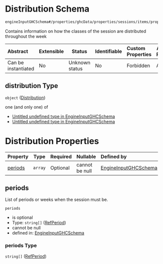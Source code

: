 # Distribution Schema

```txt
engineInputGHCSchema#/properties/ghcData/properties/sessions/items/properties/distribution
```

Contains information on how the classes of the session are distributed throughout the week


| Abstract            | Extensible | Status         | Identifiable | Custom Properties | Additional Properties | Access Restrictions | Defined In                                                         |
| :------------------ | ---------- | -------------- | ------------ | :---------------- | --------------------- | ------------------- | ------------------------------------------------------------------ |
| Can be instantiated | No         | Unknown status | No           | Forbidden         | Allowed               | none                | [ghc.schema.json\*](../out/ghc.schema.json "open original schema") |

## distribution Type

`object` ([Distribution](ghc-properties-ghcdata-properties-sessions-session-properties-distribution.md))

one (and only one) of

-   [Untitled undefined type in EngineInputGHCSchema](ghc-properties-ghcdata-properties-sessions-session-properties-distribution-oneof-0.md "check type definition")
-   [Untitled undefined type in EngineInputGHCSchema](ghc-properties-ghcdata-properties-sessions-session-properties-distribution-oneof-1.md "check type definition")

# Distribution Properties

| Property            | Type    | Required | Nullable       | Defined by                                                                                                                                                                                                                                  |
| :------------------ | ------- | -------- | -------------- | :------------------------------------------------------------------------------------------------------------------------------------------------------------------------------------------------------------------------------------------ |
| [periods](#periods) | `array` | Optional | cannot be null | [EngineInputGHCSchema](ghc-properties-ghcdata-properties-sessions-session-properties-distribution-properties-refperiods.md "engineInputGHCSchema#/properties/ghcData/properties/sessions/items/properties/distribution/properties/periods") |

## periods

List of periods or weeks when the session must be.


`periods`

-   is optional
-   Type: `string[]` ([RefPeriod](ghc-properties-ghcdata-properties-sessions-session-properties-distribution-properties-refperiods-refperiod.md))
-   cannot be null
-   defined in: [EngineInputGHCSchema](ghc-properties-ghcdata-properties-sessions-session-properties-distribution-properties-refperiods.md "engineInputGHCSchema#/properties/ghcData/properties/sessions/items/properties/distribution/properties/periods")

### periods Type

`string[]` ([RefPeriod](ghc-properties-ghcdata-properties-sessions-session-properties-distribution-properties-refperiods-refperiod.md))
